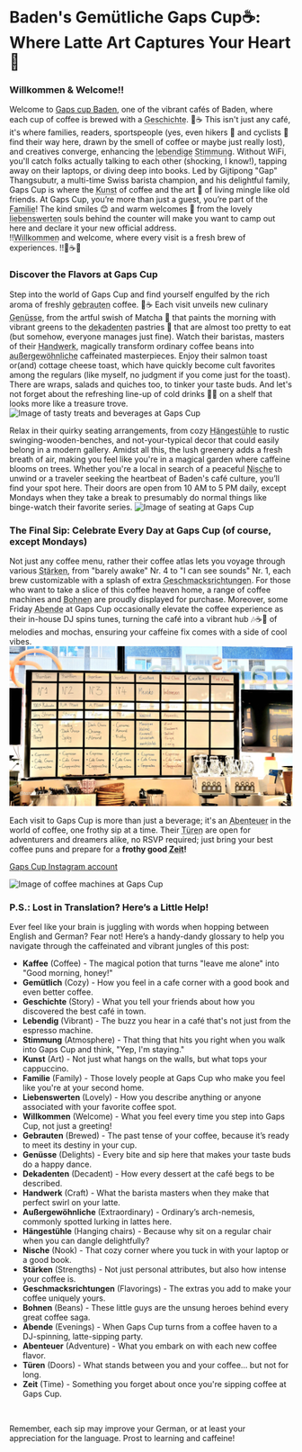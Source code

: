 
# Baden's Gemütliche Gaps Cup☕: Where Latte Art Captures Your Heart💖

### Willkommen & Welcome!!

Welcome to [Gaps cup Baden](https://www.google.com/maps/place/GapsCup+GmbH/@47.4750889,8.3031377,17z/data=!4m16!1m9!3m8!1s0x47906d9f5deff4bd:0x8fdc243c46dff2ef!2sGapsCup+GmbH!8m2!3d47.4750889!4d8.305718!9m1!1b1!16s%2Fg%2F11fqpnvzh6!3m5!1s0x47906d9f5deff4bd:0x8fdc243c46dff2ef!8m2!3d47.4750889!4d8.305718!16s%2Fg%2F11fqpnvzh6?entry=ttu), one of the vibrant cafés of Baden, where each cup of coffee is brewed with a <abbr title="Story">Geschichte</abbr>. 📖☕ This isn't just any café, it's where families, readers, sportspeople (yes, even hikers 🥾 and cyclists 🚴 find their way here, drawn by the smell of coffee or maybe just really lost), and creatives converge, enhancing the <abbr title="Vibrant">lebendige</abbr> <abbr title="Atmosphere">Stimmung</abbr>. Without WiFi, you'll catch folks actually talking to each other (shocking, I know!), tapping away on their laptops, or diving deep into books. Led by Gijtipong "Gap" Thangsubutr, a multi-time Swiss barista champion, and his delightful family, Gaps Cup is where the <abbr title="Art">Kunst</abbr> of coffee and the art 🎨 of living mingle like old friends. At Gaps Cup, you’re more than just a guest, you’re part of the <abbr title="Family">Familie</abbr>! The kind smiles 😊 and warm welcomes 🤗 from the lovely <abbr title="Lovely">liebenswerten</abbr> souls behind the counter will make you want to camp out here and declare it your new official address.<br>
!!<abbr title="Welcome">Willkommen</abbr> and welcome, where every visit is a fresh brew of experiences. !!🎉☕💕


### Discover the Flavors at Gaps Cup


Step into the world of Gaps Cup and find yourself engulfed by the rich aroma of freshly <abbr title="Brewed">gebrauten</abbr> coffee. 🌟☕ Each visit unveils new culinary <abbr title="Delights">Genüsse</abbr>, from the artful swish of Matcha 🍵 that paints the morning with vibrant greens to the <abbr title="Decadent">dekadenten</abbr> pastries 🍰 that are almost too pretty to eat (but somehow, everyone manages just fine). Watch their baristas, masters of their <abbr title="Craft">Handwerk</abbr>, magically transform ordinary coffee beans into <abbr title="Extraordinary">außergewöhnliche</abbr> caffeinated masterpieces. Enjoy their salmon toast or(and) cottage cheese toast, which have quickly become cult favorites among the regulars (like myself, no judgment if you come just for the toast). There are wraps, salads and quiches too, to tinker your taste buds. And let's not forget about the refreshing line-up of cold drinks 🥤🧊 on a shelf that looks more like a treasure trove. ![Image of tasty treats and beverages at Gaps Cup](https://github.com/tanushrin/tanushrin.github.io/blob/main/_posts/media/Gaps_food_bvg_collage.jpg?raw=true)

Relax in their quirky seating arrangements, from cozy <abbr title="Hanging chairs">Hängestühle</abbr> to rustic swinging-wooden-benches, and not-your-typical decor that could easily belong in a modern gallery. Amidst all this, the lush greenery adds a fresh breath of air, making you feel like you're in a magical garden where caffeine blooms on trees. Whether you're a local in search of a peaceful <abbr title="Nook">Nische</abbr> to unwind or a traveler seeking the heartbeat of Baden's café culture, you’ll find your spot here. Their doors are open from 10 AM to 5 PM daily, except Mondays when they take a break to presumably do normal things like binge-watch their favorite series. ![Image of seating at Gaps Cup](https://github.com/tanushrin/tanushrin.github.io/blob/main/_posts/media/Gaps_indoor_seating.jpg?raw=true) 


### The Final Sip: Celebrate Every Day at Gaps Cup (of course, except Mondays)

Not just any coffee menu, rather their coffee atlas lets you voyage through various <abbr title="Strengths">Stärken</abbr>, from "barely awake" Nr. 4 to "I can see sounds" Nr. 1, each brew customizable with a splash of extra <abbr title="Flavorings">Geschmacksrichtungen</abbr>. For those who want to take a slice of this coffee heaven home, a range of coffee machines and <abbr title="Beans">Bohnen</abbr> are proudly displayed for purchase. Moreover, some Friday <abbr title="Evenings">Abende</abbr> at Gaps Cup occasionally elevate the coffee experience as their in-house DJ spins tunes, turning the café into a vibrant hub 🎶☕🎉 of melodies and mochas, ensuring your caffeine fix comes with a side of cool vibes. ![Image of coffee machines at Gaps Cup](https://github.com/tanushrin/tanushrin.github.io/blob/main/_posts/media/Gaps_coffee_varities.jpeg?raw=true)

Each visit to Gaps Cup is more than just a beverage; it's an <abbr title="Adventure">Abenteuer</abbr> in the world of coffee, one frothy sip at a time. Their <abbr title="Doors">Türen</abbr> are open for adventurers and dreamers alike, no RSVP required; just bring your best coffee puns and prepare for a **frothy good <abbr title="Time">Zeit</abbr>!** 

[Gaps Cup Instagram account](https://www.instagram.com/gapscup/)

![Image of coffee machines at Gaps Cup](https://github.com/tanushrin/tanushrin.github.io/blob/main/_posts/media/Gaps_coffee_sale.jpg?raw=true)


### P.S.: Lost in Translation? Here’s a Little Help!

Ever feel like your brain is juggling with words when hopping between English and German? Fear not! Here’s a handy-dandy glossary to help you navigate through the caffeinated and vibrant jungles of this post:

- **Kaffee** (Coffee) - The magical potion that turns "leave me alone" into "Good morning, honey!"
- **Gemütlich** (Cozy) - How you feel in a cafe corner with a good book and even better coffee.
- **Geschichte** (Story) - What you tell your friends about how you discovered the best café in town.
- **Lebendig** (Vibrant) - The buzz you hear in a café that's not just from the espresso machine.
- **Stimmung** (Atmosphere) - That thing that hits you right when you walk into Gaps Cup and think, "Yep, I'm staying."
- **Kunst** (Art) - Not just what hangs on the walls, but what tops your cappuccino.
- **Familie** (Family) - Those lovely people at Gaps Cup who make you feel like you're at your second home.
- **Liebenswerten** (Lovely) - How you describe anything or anyone associated with your favorite coffee spot.
- **Willkommen** (Welcome) - What you feel every time you step into Gaps Cup, not just a greeting!
- **Gebrauten** (Brewed) - The past tense of your coffee, because it’s ready to meet its destiny in your cup.
- **Genüsse** (Delights) - Every bite and sip here that makes your taste buds do a happy dance.
- **Dekadenten** (Decadent) - How every dessert at the café begs to be described.
- **Handwerk** (Craft) - What the barista masters when they make that perfect swirl on your latte.
- **Außergewöhnliche** (Extraordinary) - Ordinary’s arch-nemesis, commonly spotted lurking in lattes here.
- **Hängestühle** (Hanging chairs) - Because why sit on a regular chair when you can dangle delightfully?
- **Nische** (Nook) - That cozy corner where you tuck in with your laptop or a good book.
- **Stärken** (Strengths) - Not just personal attributes, but also how intense your coffee is.
- **Geschmacksrichtungen** (Flavorings) - The extras you add to make your coffee uniquely yours.
- **Bohnen** (Beans) - These little guys are the unsung heroes behind every great coffee saga.
- **Abende** (Evenings) - When Gaps Cup turns from a coffee haven to a DJ-spinning, latte-sipping party.
- **Abenteuer** (Adventure) - What you embark on with each new coffee flavor.
- **Türen** (Doors) - What stands between you and your coffee... but not for long.
- **Zeit** (Time) - Something you forget about once you're sipping coffee at Gaps Cup.

<br>

Remember, each sip may improve your German, or at least your appreciation for the language. Prost to learning and caffeine!







